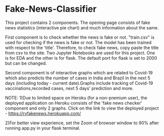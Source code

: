 # Fake-News-Classifier

This project contains 2 components. The opening page consists of fake news statistics (interactive pie chart) and much information about the same. 

First component is to check whether the news is fake or not. "train.csv" is used for checking if the news is fake or not. The model has been trained with respect to the 'title'. Therefore, to check fake news, copy paste the title from csv to the site. Two Jupyter Notebooks are used for this project. One is for EDA and the other is for flask. The default port for flask is set to 2000 but can be changed. 

Second component is of interactive graphs which are related to Covid-19 which also predicts the number of cases in India and Brazil in the next 5 days (including today - current date).Graphs include tracking of Covid-19 vaccinations,recorded cases, next 5 days' prediction and more. 

NOTE: 
1)Due to limited space on Heroku (for a non-premium user), the deployed application on Heroku consists of the 'fake news checker' component and only 2 graphs. Click on the link to view the deployed project - https://rvfakenews.herokuapp.com/

2)For better view experience, set the Zoom of browser window to 90% after running app.py in your flask terminal.  
